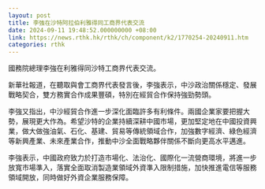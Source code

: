 ```yaml
---
layout: post
title: 李強在沙特阿拉伯利雅得同工商界代表交流
date: 2024-09-11 19:48:52.000000000 +08:00
link: https://news.rthk.hk/rthk/ch/component/k2/1770254-20240911.htm
categories: rthk
---
```


國務院總理李強在利雅得同沙特工商界代表交流。

新華社報道，在聽取與會工商界代表發言後，李強表示，中沙政治關係穩定、發展戰略契合，雙方務實合作成果豐碩，特別在經貿合作保持強勁勢頭。

李強又指出，中沙經貿合作進一步深化面臨許多有利條件。兩國企業家要把握大勢，展現更大作為。希望沙特的企業持續深耕中國市場，更加堅定地在中國投資興業，做大做強油氣、石化、基建、貿易等傳統領域合作，加強數字經濟、綠色經濟等新興產業、未來產業合作，推動中沙全面戰略夥伴關係不斷向更高水平邁進。

李強表示，中國政府致力於打造市場化、法治化、國際化一流營商環境，將進一步放寬市場準入，落實全面取消製造業領域外資準入限制措施，加快推進電信等服務領域開放，同時做好外資企業服務保障。
